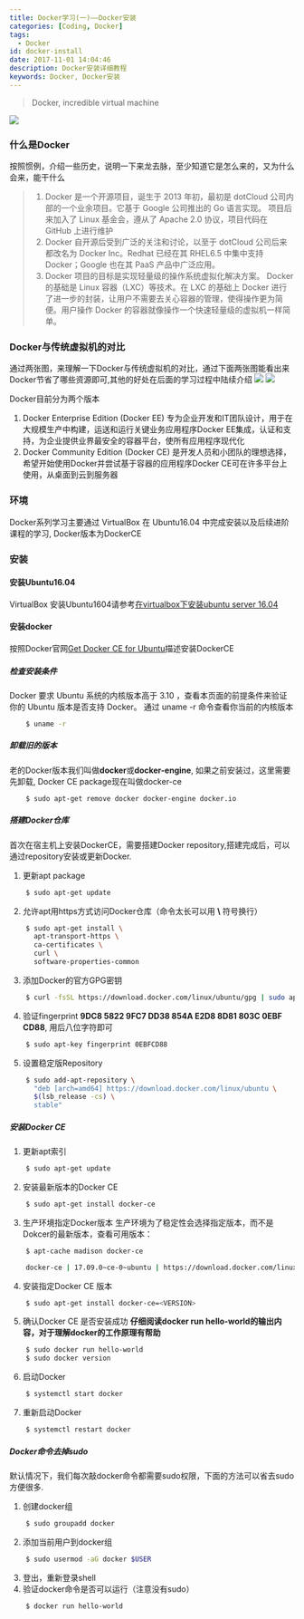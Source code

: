 ```yaml
---
title: Docker学习(一)——Docker安装
categories: [Coding, Docker]
tags:
  - Docker
id: docker-install
date: 2017-11-01 14:04:46
description: Docker安装详细教程
keywords: Docker, Docker安装
---
```


<blockquote class="blockquote-center">Docker, incredible virtual machine</blockquote>

<img itemprop="url image" src="/uploads/dockerIs.png" class="full-image" />

### 什么是Docker
按照惯例，介绍一些历史，说明一下来龙去脉，至少知道它是怎么来的，又为什么会来，能干什么
> 1. Docker 是一个开源项目，诞生于 2013 年初，最初是 dotCloud 公司内部的一个业余项目。它基于 Google 公司推出的 Go 语言实现。 项目后来加入了 Linux 基金会，遵从了 Apache 2.0 协议，项目代码在 GitHub 上进行维护
> 2. Docker 自开源后受到广泛的关注和讨论，以至于 dotCloud 公司后来都改名为 Docker Inc。Redhat 已经在其 RHEL6.5 中集中支持 Docker；Google 也在其 PaaS 产品中广泛应用。
> 3. Docker 项目的目标是实现轻量级的操作系统虚拟化解决方案。 Docker 的基础是 Linux 容器（LXC）等技术。在 LXC 的基础上 Docker 进行了进一步的封装，让用户不需要去关心容器的管理，使得操作更为简便。用户操作 Docker 的容器就像操作一个快速轻量级的虚拟机一样简单。

<!-- more -->

### Docker与传统虚拟机的对比
通过两张图，来理解一下Docker与传统虚拟机的对比，通过下面两张图能看出来Docker节省了哪些资源即可,其他的好处在后面的学习过程中陆续介绍
<img itemprop="url image" src="/uploads/virtualization.png"/>
<img itemprop="url image" src="/uploads/docker.png"/>

Docker目前分为两个版本
1. Docker Enterprise Edition (Docker EE) 专为企业开发和IT团队设计，用于在大规模生产中构建，运送和运行关键业务应用程序Docker EE集成，认证和支持，为企业提供业界最安全的容器平台，使所有应用程序现代化
2. Docker Community Edition (Docker CE) 是开发人员和小团队的理想选择，希望开始使用Docker并尝试基于容器的应用程序Docker CE可在许多平台上使用，从桌面到云到服务器

### 环境
Docker系列学习主要通过 VirtualBox 在 Ubuntu16.04 中完成安装以及后续进阶课程的学习, Docker版本为DockerCE

### 安装
#### 安装Ubuntu16.04
VirtualBox 安装Ubuntu1604请参考[在virtualbox下安装ubuntu server 16.04](http://blog.csdn.net/liaolu2999/article/details/52081438)

#### 安装docker
按照Docker官网[Get Docker CE for Ubuntu](https://docs.docker.com/engine/installation/linux/docker-ce/ubuntu/)描述安装DockerCE

##### 检查安装条件
Docker 要求 Ubuntu 系统的内核版本高于 3.10 ，查看本页面的前提条件来验证你的 Ubuntu 版本是否支持 Docker。
通过 uname -r 命令查看你当前的内核版本
```bash
    $ uname -r
```

##### 卸载旧的版本
老的Docker版本我们叫做**docker**或**docker-engine**, 如果之前安装过，这里需要先卸载, Docker CE package现在叫做docker-ce
```bash
    $ sudo apt-get remove docker docker-engine docker.io
```
##### 搭建Docker仓库
首次在宿主机上安装DockerCE，需要搭建Docker repository,搭建完成后，可以通过repository安装或更新Docker.

1. 更新apt package
```bash
    $ sudo apt-get update
```
2. 允许apt用https方式访问Docker仓库（命令太长可以用 **\\** 符号换行）
```bash
    $ sudo apt-get install \
      apt-transport-https \
      ca-certificates \
      curl \
      software-properties-common
```
3. 添加Docker的官方GPG密钥
```bash
    $ curl -fsSL https://download.docker.com/linux/ubuntu/gpg | sudo apt-key add -
```
4. 验证fingerprint
**9DC8 5822 9FC7 DD38 854A E2D8 8D81 803C 0EBF CD88**, 用后八位字符即可
```bash
    $ sudo apt-key fingerprint 0EBFCD88
```
5. 设置稳定版Repository
```bash
    $ sudo add-apt-repository \
      "deb [arch=amd64] https://download.docker.com/linux/ubuntu \
      $(lsb_release -cs) \
      stable"
```

##### 安装Docker CE
1. 更新apt索引
```bash
    $ sudo apt-get update
```
2. 安装最新版本的Docker CE
```bash
    $ sudo apt-get install docker-ce
```
3. 生产环境指定Docker版本
生产环境为了稳定性会选择指定版本，而不是Dokcer的最新版本，查看可用版本：
```bash
    $ apt-cache madison docker-ce

    docker-ce | 17.09.0~ce-0~ubuntu | https://download.docker.com/linux/ubuntu xenial/stable amd64 Packages  
```
4. 安装指定Docker CE 版本
```bash
    $ sudo apt-get install docker-ce=<VERSION>
```
5. 确认Docker CE 是否安装成功
**仔细阅读docker run hello-world的输出内容，对于理解docker的工作原理有帮助**
```bash
    $ sudo docker run hello-world
    $ sudo docker version
```
6. 启动Docker
```bash
    $ systemctl start docker
```
7. 重新启动Docker
```bash
    $ systemctl restart docker
```

##### Docker命令去掉sudo
默认情况下，我们每次敲docker命令都需要sudo权限，下面的方法可以省去sudo方便很多.
1. 创建docker组
```bash
    $ sudo groupadd docker
```
2. 添加当前用户到docker组
```bash
    $ sudo usermod -aG docker $USER
```
3. 登出，重新登录shell
4. 验证docker命令是否可以运行（注意没有sudo）
```bash
    $ docker run hello-world
```
